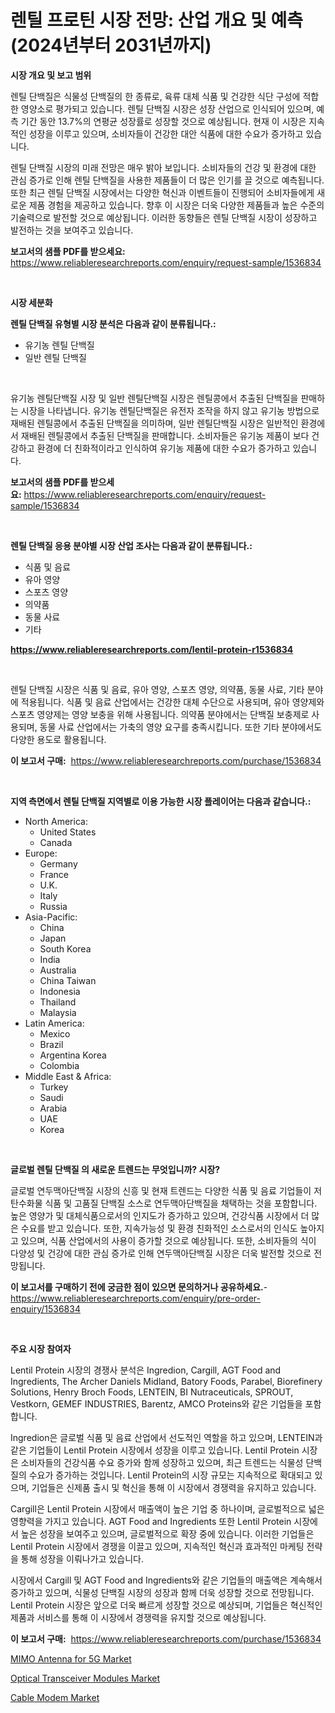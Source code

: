 <p><h1>렌틸 프로틴 시장 전망: 산업 개요 및 예측 (2024년부터 2031년까지)</h1></p><p><strong>시장 개요 및 보고 범위</strong></p>
<p><p>렌틸 단백질은 식물성 단백질의 한 종류로, 육류 대체 식품 및 건강한 식단 구성에 적합한 영양소로 평가되고 있습니다. 렌틸 단백질 시장은 성장 산업으로 인식되어 있으며, 예측 기간 동안 13.7%의 연평균 성장률로 성장할 것으로 예상됩니다. 현재 이 시장은 지속적인 성장을 이루고 있으며, 소비자들이 건강한 대안 식품에 대한 수요가 증가하고 있습니다.</p><p>렌틸 단백질 시장의 미래 전망은 매우 밝아 보입니다. 소비자들의 건강 및 환경에 대한 관심 증가로 인해 렌틸 단백질을 사용한 제품들이 더 많은 인기를 끌 것으로 예측됩니다. 또한 최근 렌틸 단백질 시장에서는 다양한 혁신과 이벤트들이 진행되어 소비자들에게 새로운 제품 경험을 제공하고 있습니다. 향후 이 시장은 더욱 다양한 제품들과 높은 수준의 기술력으로 발전할 것으로 예상됩니다. 이러한 동향들은 렌틸 단백질 시장이 성장하고 발전하는 것을 보여주고 있습니다.</p></p>
<p><strong>보고서의 샘플 PDF를 받으세요:</strong> <a href="https://www.reliableresearchreports.com/enquiry/request-sample/1536834">https://www.reliableresearchreports.com/enquiry/request-sample/1536834</a></p>
<p>&nbsp;</p>
<p><strong>시장 세분화</strong></p>
<p><strong>렌틸 단백질 유형별 시장 분석은 다음과 같이 분류됩니다.:</strong></p>
<p><ul><li>유기농 렌틸 단백질</li><li>일반 렌틸 단백질</li></ul></p>
<p>&nbsp;</p>
<p><p>유기농 렌틸단백질 시장 및 일반 렌틸단백질 시장은 렌틸콩에서 추출된 단백질을 판매하는 시장을 나타냅니다. 유기농 렌틸단백질은 유전자 조작을 하지 않고 유기농 방법으로 재배된 렌틸콩에서 추출된 단백질을 의미하며, 일반 렌틸단백질 시장은 일반적인 환경에서 재배된 렌틸콩에서 추출된 단백질을 판매합니다. 소비자들은 유기농 제품이 보다 건강하고 환경에 더 친화적이라고 인식하여 유기농 제품에 대한 수요가 증가하고 있습니다.</p></p>
<p><strong>보고서의 샘플 PDF를 받으세요:</strong>&nbsp;<a href="https://www.reliableresearchreports.com/enquiry/request-sample/1536834">https://www.reliableresearchreports.com/enquiry/request-sample/1536834</a></p>
<p>&nbsp;</p>
<p><strong> 렌틸 단백질 응용 분야별 시장 산업 조사는 다음과 같이 분류됩니다.:</strong></p>
<p><ul><li>식품 및 음료</li><li>유아 영양</li><li>스포츠 영양</li><li>의약품</li><li>동물 사료</li><li>기타</li></ul></p>
<p><strong><a href="https://www.reliableresearchreports.com/lentil-protein-r1536834">https://www.reliableresearchreports.com/lentil-protein-r1536834</a></strong></p>
<p>&nbsp;</p>
<p><p>렌틸 단백질 시장은 식품 및 음료, 유아 영양, 스포츠 영양, 의약품, 동물 사료, 기타 분야에 적용됩니다. 식품 및 음료 산업에서는 건강한 대체 수단으로 사용되며, 유아 영양제와 스포츠 영양제는 영양 보충을 위해 사용됩니다. 의약품 분야에서는 단백질 보충제로 사용되며, 동물 사료 산업에서는 가축의 영양 요구를 충족시킵니다. 또한 기타 분야에서도 다양한 용도로 활용됩니다.</p></p>
<p><strong>이 보고서 구매:</strong>&nbsp; <a href="https://www.reliableresearchreports.com/purchase/1536834">https://www.reliableresearchreports.com/purchase/1536834</a></p>
<p>&nbsp;</p>
<p><strong>지역 측면에서 렌틸 단백질 지역별로 이용 가능한 시장 플레이어는 다음과 같습니다.:</strong></p>
<p><ul>
    <li>
        North America:
        <ul>
            <li>United States</li>
            <li>Canada</li>
        </ul>
    </li>
    <li>
        Europe:
        <ul>
            <li>Germany</li>
            <li>France</li>
            <li>U.K.</li>
            <li>Italy</li>
            <li>Russia</li>
        </ul>
    </li>
    <li>
        Asia-Pacific:
        <ul>
            <li>China</li>
            <li>Japan</li>
            <li>South Korea</li>
            <li>India</li>
            <li>Australia</li>
            <li>China Taiwan</li>
            <li>Indonesia</li>
            <li>Thailand</li>
            <li>Malaysia</li>
        </ul>
    </li>
    <li>
        Latin America:
        <ul>
            <li>Mexico</li>
            <li>Brazil</li>
            <li>Argentina Korea</li>
            <li>Colombia</li>
        </ul>
    </li>
    <li>
        Middle East & Africa:
        <ul>
            <li>Turkey</li>
            <li>Saudi</li>
            <li>Arabia</li>
            <li>UAE</li>
            <li>Korea</li>
        </ul>
    </li>
    </ul></p>
<p>&nbsp;</p>
<p><strong>글로벌 렌틸 단백질 의 새로운 트렌드는 무엇입니까? 시장?</strong></p>
<p><p>글로벌 연두맥아단백질 시장의 신흥 및 현재 트렌드는 다양한 식품 및 음료 기업들이 저탄수화물 식품 및 고품질 단백질 소스로 연두맥아단백질을 채택하는 것을 포함합니다. 높은 영양가 및 대체식품으로서의 인지도가 증가하고 있으며, 건강식품 시장에서 더 많은 수요를 받고 있습니다. 또한, 지속가능성 및 환경 친화적인 소스로서의 인식도 높아지고 있으며, 식품 산업에서의 사용이 증가할 것으로 예상됩니다. 또한, 소비자들의 식이 다양성 및 건강에 대한 관심 증가로 인해 연두맥아단백질 시장은 더욱 발전할 것으로 전망됩니다.</p></p>
<p><strong>이 보고서를 구매하기 전에 궁금한 점이 있으면 문의하거나 공유하세요.</strong>- <a href="https://www.reliableresearchreports.com/enquiry/pre-order-enquiry/1536834">https://www.reliableresearchreports.com/enquiry/pre-order-enquiry/1536834</a></p>
<p>&nbsp;</p>
<p><strong>주요 시장 참여자</strong></p>
<p><p>Lentil Protein 시장의 경쟁사 분석은 Ingredion, Cargill, AGT Food and Ingredients, The Archer Daniels Midland, Batory Foods, Parabel, Biorefinery Solutions, Henry Broch Foods, LENTEIN, BI Nutraceuticals, SPROUT, Vestkorn, GEMEF INDUSTRIES, Barentz, AMCO Proteins와 같은 기업들을 포함합니다.</p><p>Ingredion은 글로벌 식품 및 음료 산업에서 선도적인 역할을 하고 있으며, LENTEIN과 같은 기업들이 Lentil Protein 시장에서 성장을 이루고 있습니다. Lentil Protein 시장은 소비자들의 건강식품 수요 증가와 함께 성장하고 있으며, 최근 트렌드는 식물성 단백질의 수요가 증가하는 것입니다. Lentil Protein의 시장 규모는 지속적으로 확대되고 있으며, 기업들은 신제품 출시 및 혁신을 통해 이 시장에서 경쟁력을 유지하고 있습니다.</p><p>Cargill은 Lentil Protein 시장에서 매출액이 높은 기업 중 하나이며, 글로벌적으로 넓은 영향력을 가지고 있습니다. AGT Food and Ingredients 또한 Lentil Protein 시장에서 높은 성장을 보여주고 있으며, 글로벌적으로 확장 중에 있습니다. 이러한 기업들은 Lentil Protein 시장에서 경쟁을 이끌고 있으며, 지속적인 혁신과 효과적인 마케팅 전략을 통해 성장을 이뤄나가고 있습니다.</p><p>시장에서 Cargill 및 AGT Food and Ingredients와 같은 기업들의 매출액은 계속해서 증가하고 있으며, 식물성 단백질 시장의 성장과 함께 더욱 성장할 것으로 전망됩니다. Lentil Protein 시장은 앞으로 더욱 빠르게 성장할 것으로 예상되며, 기업들은 혁신적인 제품과 서비스를 통해 이 시장에서 경쟁력을 유지할 것으로 예상됩니다.</p></p>
<p><strong>이 보고서 구매:</strong>&nbsp;&nbsp;<a href="https://www.reliableresearchreports.com/purchase/1536834">https://www.reliableresearchreports.com/purchase/1536834</a></p>
<p><p><a href="https://github.com/kosella/Market-Research-Report-List-2/blob/main/mimo-antenna-for-5g-market.md">MIMO Antenna for 5G Market</a></p><p><a href="https://github.com/nathandecarvalho/Market-Research-Report-List-2/blob/main/optical-transceiver-modules-market.md">Optical Transceiver Modules Market</a></p><p><a href="https://github.com/kufem1/Market-Research-Report-List-2/blob/main/cable-modem-market.md">Cable Modem Market</a></p></p>
